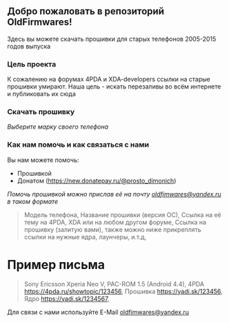 ## Добро пожаловать в репозиторий OldFirmwares!

Здесь вы можете скачать прошивки для старых телефонов 2005-2015 годов выпуска

### Цель проекта

К сожалению на форумах 4PDA и XDA-developers ссылки на старые прошивки умирают. Наша цель - искать перезаливы во всём интернете и публиковать их сюда

### Скачать прошивку

*Выберите марку своего телефона*



### Как нам помочь и как связаться с нами

Вы нам можете помочь:

* Прошивкой 
* Донатом (https://new.donatepay.ru/@prosto_dimonich)

*Помочь прошивкой можно прислав её на почту oldfimwares@yandex.ru в таком формате*

>Модель телефона,
>Название прошивки (версия ОС),
>Ссылка на её тему на 4PDA, XDA или на любом другом форуме,
>Ссылка на прошивку (залитую вами), также можно ниже прикреплять ссылки на нужные ядра, лаунчеры, и.т.д,

# Пример письма

>Sony Ericsson Xperia Neo V,
>PAC-ROM 1.5 (Android 4.4),
>4PDA https://4pda.ru/showtopic/123456,
>Прошивка https://yadi.sk/123456,
>Ядро https://yadi.sk/1234567,

Для связи с нами используйте E-Mail oldfimwares@yandex.ru
